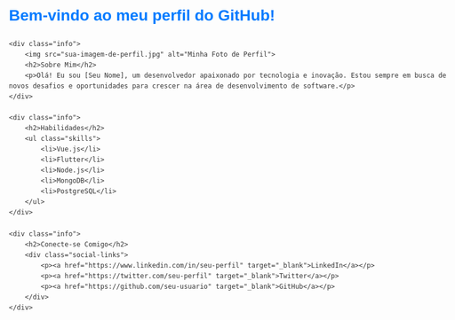<!DOCTYPE html>
<html lang="pt-BR">
<head>
    <meta charset="UTF-8">
    <meta name="viewport" content="width=device-width, initial-scale=1.0">
    <title>Perfil do GitHub</title>
    <style>
        body {
            font-family: Arial, sans-serif;
            color: #333;
            line-height: 1.6;
            max-width: 800px;
            margin: auto;
            padding: 20px;
        }
        h1 {
            color: #007BFF;
        }
        h2 {
            color: #0056b3;
        }
        .info {
            margin-bottom: 20px;
        }
        .info img {
            border-radius: 50%;
            max-width: 150px;
        }
        .social-links a {
            color: #007BFF;
            text-decoration: none;
        }
        .social-links a:hover {
            text-decoration: underline;
        }
        .skills {
            list-style-type: none;
            padding: 0;
        }
        .skills li {
            background-color: #f8f9fa;
            margin: 5px 0;
            padding: 10px;
            border-radius: 5px;
        }
    </style>
</head>
<body>
    <h1>Bem-vindo ao meu perfil do GitHub!</h1>

    <div class="info">
        <img src="sua-imagem-de-perfil.jpg" alt="Minha Foto de Perfil">
        <h2>Sobre Mim</h2>
        <p>Olá! Eu sou [Seu Nome], um desenvolvedor apaixonado por tecnologia e inovação. Estou sempre em busca de novos desafios e oportunidades para crescer na área de desenvolvimento de software.</p>
    </div>

    <div class="info">
        <h2>Habilidades</h2>
        <ul class="skills">
            <li>Vue.js</li>
            <li>Flutter</li>
            <li>Node.js</li>
            <li>MongoDB</li>
            <li>PostgreSQL</li>
        </ul>
    </div>

    <div class="info">
        <h2>Conecte-se Comigo</h2>
        <div class="social-links">
            <p><a href="https://www.linkedin.com/in/seu-perfil" target="_blank">LinkedIn</a></p>
            <p><a href="https://twitter.com/seu-perfil" target="_blank">Twitter</a></p>
            <p><a href="https://github.com/seu-usuario" target="_blank">GitHub</a></p>
        </div>
    </div>
</body>
</html>
